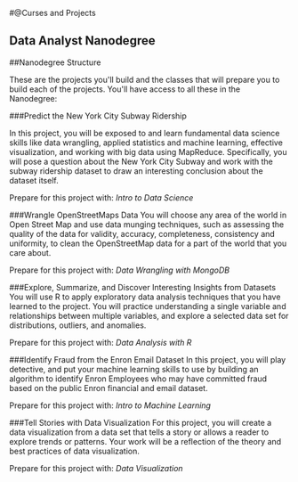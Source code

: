#@Curses and Projects
## Data Analyst Nanodegree

##Nanodegree Structure

These are the projects you'll build and the classes that will prepare you to build each of the projects. You'll have access to all these in the Nanodegree:

###Predict the New York City Subway Ridership

In this project, you will be exposed to and learn fundamental data science skills like data wrangling, applied statistics and machine learning, effective visualization, and working with big data using MapReduce. Specifically, you will pose a question about the New York City Subway and work with the subway ridership dataset to draw an interesting conclusion about the dataset itself.

Prepare for this project with: *Intro to Data Science*

###Wrangle OpenStreetMaps Data 
You will choose any area of the world in Open Street Map and use data munging techniques, such as assessing the quality of the data for validity, accuracy, completeness, consistency and uniformity, to clean the OpenStreetMap data for a part of the world that you care about.

Prepare for this project with: *Data Wrangling with MongoDB*

###Explore, Summarize, and Discover Interesting Insights from Datasets 
You will use R to apply exploratory data analysis techniques that you have learned to the project. You will practice understanding a single variable and relationships between multiple variables, and explore a selected data set for distributions, outliers, and anomalies.

Prepare for this project with: *Data Analysis with R*

###Identify Fraud from the Enron Email Dataset 
In this project, you will play detective, and put your machine learning skills to use by building an algorithm to identify Enron Employees who may have committed fraud based on the public Enron financial and email dataset.

Prepare for this project with: *Intro to Machine Learning*

###Tell Stories with Data Visualization 
For this project, you will create a data visualization from a data set that tells a story or allows a reader to explore trends or patterns. Your work will be a reflection of the theory and best practices of data visualization.

Prepare for this project with: *Data Visualization*
